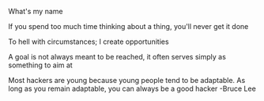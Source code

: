 What's my name

If you spend too much time thinking about a thing, you'll never get it done

To hell with circumstances; I create opportunities

A goal is not always meant to be reached, it often serves simply as something to aim at

Most hackers are young because young people tend to be adaptable. As long as you remain adaptable, you can always be a good hacker
	-Bruce Lee
